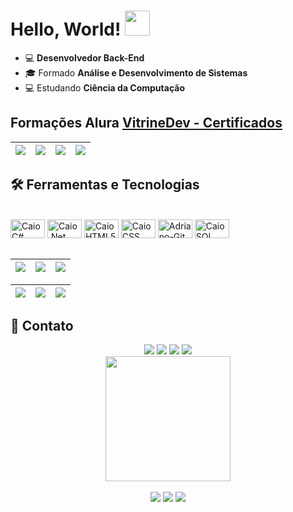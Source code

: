 # Hello, World! <img src="https://media.giphy.com/media/hvRJCLFzcasrR4ia7z/giphy.gif" width="40px">



* 💻 **Desenvolvedor Back-End**
* 🎓 Formado **Análise e Desenvolvimento de Sistemas**
* 💻 Estudando **Ciência da Computação**


## Formações Alura <a href="https://cursos.alura.com.br/vitrinedev/caiofelipe-developer">VitrineDev - Certificados</a>

| ![](https://raw.githubusercontent.com/adrianopavaneli/adrianopavaneli/main/img/java.jpg) | ![](https://raw.githubusercontent.com/adrianopavaneli/adrianopavaneli/main/img/Spring.jpg) | ![](https://raw.githubusercontent.com/adrianopavaneli/adrianopavaneli/main/img/Gerenteagil.jpg) | ![](https://raw.githubusercontent.com/adrianopavaneli/adrianopavaneli/main/img/htmlecss.jpg) |
| :-: | :-: | :-: | :-: |

## 🛠️ Ferramentas e Tecnologias

<div style="display: inline_block"><br>
    <img title="C#" align="center" alt="Caio C#" height="30" width="55" src="https://cdn-icons-png.flaticon.com/512/6132/6132222.png">
     <img title=".NET" align="center" alt="Caio .Net" height="30" width="55" src="https://cdn.jsdelivr.net/npm/devicons@1.8.0/!SVG/dotnet.svg">
     <img title="HTML" align="center" alt="Caio HTML5" height="30" width="55" src="https://cdn.jsdelivr.net/gh/devicons/devicon/icons/html5/html5-original.svg">
     <img title="CSS" align="center" alt="Caio CSS" height="30" width="55" src="https://cdn.jsdelivr.net/gh/devicons/devicon/icons/css3/css3-original.svg">
   <img title="Github" align="center" alt="Adriano-Git" height="30" width="55" src="https://cdn.jsdelivr.net/gh/devicons/devicon/icons/git/git-original.svg"/>
  <img title="SQL Server" align="center" alt="Caio SQL Server" height="30" width="55" src="https://cdn.jsdelivr.net/npm/devicons@1.8.0/!SVG/msql_server.svg"/>
</div>  
<br>


| ![](http://github-profile-summary-cards.vercel.app/api/cards/stats?username=adrianopavaneli&theme=nord_dark) | ![](http://github-profile-summary-cards.vercel.app/api/cards/repos-per-language?username=adrianopavaneli&hide=Html&theme=nord_dark) | ![](http://github-profile-summary-cards.vercel.app/api/cards/most-commit-language?username=adrianopavaneli&theme=nord_dark) |
| :-: | :-: | :-: |

| ![](http://github-profile-summary-cards.vercel.app/api/cards/profile-details?username=adrianopavaneli&theme=nord_dark) | ![](https://github-readme-streak-stats.herokuapp.com/?user=adrianopavaneli&hide_border=true&date_format=M%20j%5B%2C%20Y%5D&background=2D3742&stroke=2D3742&ring=6bbbca&fire=6bbbca&currStreakNum=fff&sideNums=6bbbca&currStreakLabel=6bbbca&sideLabels=fff&dates=fff) | ![](https://github-readme-stats.vercel.app/api/top-langs/?username=adrianopavaneli&layout=compact&langs_count=7&theme=github_dark)
| :-: | :-: | :-: |



## 📱 Contato
    

<div align="center"> 
    <a href="https://www.linkedin.com/in/adrianopavaneli//" target="_blank">
    <img src="https://img.shields.io/badge/-LinkedIn-%230077B5?style=for-the-badge&logo=linkedin&logoColor=white" target="_blank"></a> 
    <a href="https://instagram.com/adrianopavaneli/" target="_blank">
    <img src="https://img.shields.io/badge/-Instagram-%23E4405F?style=for-the-badge&logo=instagram&logoColor=white" target="_blank"></a>
    <a href = "mailto:adriano.pavaneli.dev@gmail.com">
    <img src="https://img.shields.io/badge/-Gmail-%23333?style=for-the-badge&logo=gmail&logoColor=white" target="_blank"></a>
     <a href="https://drive.google.com/file/d/1jvt0okmdMf--8d5eQQv6zWlwnXNR4gz9/view?usp=sharing" target="_blank"><img src="https://img.shields.io/badge/Currículo-blueviolet?style=for-the-badge"></a>
  </div> 
    
 
      
<div align="center">
  <img align="center" src="https://img.freepik.com/vetores-gratis/programador-fazendo-seu-trabalho-apartamento-desenho_52683-14150.jpg?" width="200px">
  <br><br>
  <img src="https://komarev.com/ghpvc/?username=adrianopavaneli&color=blue&style=for-the-badge">
  <img src="https://img.shields.io/github/followers/adrianopavaneli?style=for-the-badge">
  <img src="https://img.shields.io/github/stars/adrianopavaneli?style=for-the-badge">
</div>
